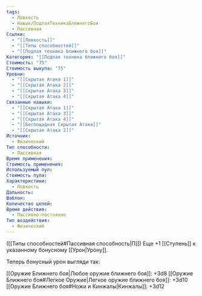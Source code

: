 ```yaml
---
tags:
  - Ловкость
  - Навык/ПодлаяТехникаБлижнегоБоя
  - Пассивная
Ссылки:
  - "[[Ловкость]]"
  - "[[Типы способностей]]"
  - "[[Подлая техника ближнего боя]]"
Категория: "[[Подлая техника ближнего боя]]"
Стоимость: "75"
Стоимость выкупа: "75"
Уровни:
  - "[[Скрытая Атака 1]]"
  - "[[Скрытая Атака 2]]"
  - "[[Скрытая Атака 3]]"
  - "[[Скрытая Атака 4]]"
Связанные навыки:
  - "[[Скрытая Атака 1]]"
  - "[[Скрытая Атака 3]]"
  - "[[Скрытая Атака 4]]"
  - "[[Беспощадная Скрытая Атака]]"
  - "[[Скрытая Атака 2]]"
Источник:
  - Физический
Тип способности:
  - Пассивная
Время применения: 
Стоимость применения: 
Используемый пул: 
Стоимость пула: 
Характеристики:
  - Ловкость
Дальность: 
Шаблон: 
Количество целей: 
Время действия:
  - Пассивно-постоянно
Тип воздействия:
  - Физический
---
```

([[Типы способностей#Пассивная способность|П]]) Еще +1 [[Ступень]] к указанному бонусному [[Урон|Урону]].

Теперь бонусный урон выгляди так: 

[[Оружие Ближнего боя|Любое оружие ближнего боя]]: +3d8
[[Оружие Ближнего боя#Легкое Оружие|Легкое оружие ближнего боя]]: +3d10
[[Оружие Ближнего боя#Ножи и Кинжалы|Кинжалы]]: +3d12